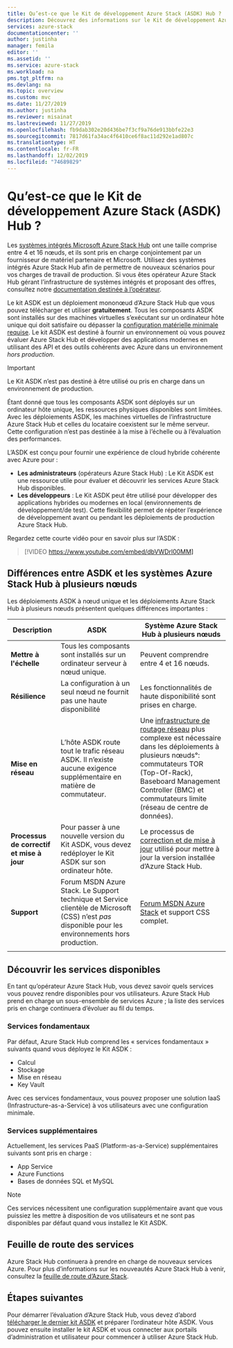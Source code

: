 ```yaml
---
title: Qu’est-ce que le Kit de développement Azure Stack (ASDK) Hub ? | Microsoft Docs
description: Découvrez des informations sur le Kit de développement Azure Stack Hub et son utilisation pour évaluer Azure Stack Hub.
services: azure-stack
documentationcenter: ''
author: justinha
manager: femila
editor: ''
ms.assetid: ''
ms.service: azure-stack
ms.workload: na
pms.tgt_pltfrm: na
ms.devlang: na
ms.topic: overview
ms.custom: mvc
ms.date: 11/27/2019
ms.author: justinha
ms.reviewer: misainat
ms.lastreviewed: 11/27/2019
ms.openlocfilehash: fb9dab302e20d436be7f3cf9a76de913bbfe22e3
ms.sourcegitcommit: 7817d61fa34ac4f6410ce6f8ac11d292e1ad807c
ms.translationtype: HT
ms.contentlocale: fr-FR
ms.lasthandoff: 12/02/2019
ms.locfileid: "74689829"
---
```

# <a name="what-is-the-azure-stack-hub-development-kit-asdk"></a>Qu’est-ce que le Kit de développement Azure Stack (ASDK) Hub ?
Les [systèmes intégrés Microsoft Azure Stack Hub](../operator/azure-stack-overview.md) ont une taille comprise entre 4 et 16 nœuds, et ils sont pris en charge conjointement par un fournisseur de matériel partenaire et Microsoft. Utilisez des systèmes intégrés Azure Stack Hub afin de permettre de nouveaux scénarios pour vos charges de travail de production. Si vous êtes opérateur Azure Stack Hub gérant l’infrastructure de systèmes intégrés et proposant des offres, consultez notre [documentation destinée à l’opérateur](/azure-stack/operator).

Le kit ASDK est un déploiement mononœud d’Azure Stack Hub que vous pouvez télécharger et utiliser **gratuitement**. Tous les composants ASDK sont installés sur des machines virtuelles s’exécutant sur un ordinateur hôte unique qui doit satisfaire ou dépasser la [configuration matérielle minimale requise](asdk-deploy-considerations.md#hardware). Le kit ASDK est destiné à fournir un environnement où vous pouvez évaluer Azure Stack Hub et développer des applications modernes en utilisant des API et des outils cohérents avec Azure dans un environnement *hors production*. 

> [!IMPORTANT]
> Le Kit ASDK n’est pas destiné à être utilisé ou pris en charge dans un environnement de production.

Étant donné que tous les composants ASDK sont déployés sur un ordinateur hôte unique, les ressources physiques disponibles sont limitées. Avec les déploiements ASDK, les machines virtuelles de l’infrastructure Azure Stack Hub et celles du locataire coexistent sur le même serveur. Cette configuration n’est pas destinée à la mise à l’échelle ou à l’évaluation des performances.

L’ASDK est conçu pour fournir une expérience de cloud hybride cohérente avec Azure pour :
- **Les administrateurs** (opérateurs Azure Stack Hub) : Le Kit ASDK est une ressource utile pour évaluer et découvrir les services Azure Stack Hub disponibles.
- **Les développeurs** : Le Kit ASDK peut être utilisé pour développer des applications hybrides ou modernes en local (environnements de développement/de test). Cette flexibilité permet de répéter l’expérience de développement avant ou pendant les déploiements de production Azure Stack Hub.

Regardez cette courte vidéo pour en savoir plus sur l’ASDK :

> [!VIDEO https://www.youtube.com/embed/dbVWDrl00MM]


## <a name="asdk-and-multi-node-azure-stack-hub-differences"></a>Différences entre ASDK et les systèmes Azure Stack Hub à plusieurs nœuds
Les déploiements ASDK à nœud unique et les déploiements Azure Stack Hub à plusieurs nœuds présentent quelques différences importantes :

|Description|ASDK|Système Azure Stack Hub à plusieurs nœuds|
|-----|-----|-----|
|**Mettre à l'échelle**|Tous les composants sont installés sur un ordinateur serveur à nœud unique.|Peuvent comprendre entre 4 et 16 nœuds.|
|**Résilience**|La configuration à un seul nœud ne fournit pas une haute disponibilité|Les fonctionnalités de haute disponibilité sont prises en charge.|
|**Mise en réseau**|L’hôte ASDK route tout le trafic réseau ASDK. Il n’existe aucune exigence supplémentaire en matière de commutateur.|Une [infrastructure de routage réseau](../operator/azure-stack-network.md#network-infrastructure) plus complexe est nécessaire dans les déploiements à plusieurs nœuds°: commutateurs TOR (Top-Of-Rack), Baseboard Management Controller (BMC) et commutateurs limite (réseau de centre de données).|
|**Processus de correctif et mise à jour**|Pour passer à une nouvelle version du Kit ASDK, vous devez redéployer le Kit ASDK sur son ordinateur hôte.|Le processus de [correction et de mise à jour](../operator/azure-stack-updates.md) utilisé pour mettre à jour la version installée d’Azure Stack Hub.|
|**Support**|Forum MSDN Azure Stack. Le Support technique et Service clientèle de Microsoft (CSS) n’est *pas* disponible pour les environnements hors production.|[Forum MSDN Azure Stack](https://social.msdn.microsoft.com/Forums/en-US/home?forum=AzureStack) et support CSS complet.|
| | |

## <a name="learn-about-available-services"></a>Découvrir les services disponibles
En tant qu’opérateur Azure Stack Hub, vous devez savoir quels services vous pouvez rendre disponibles pour vos utilisateurs. Azure Stack Hub prend en charge un sous-ensemble de services Azure ; la liste des services pris en charge continuera d’évoluer au fil du temps.

### <a name="foundational-services"></a>Services fondamentaux
Par défaut, Azure Stack Hub comprend les « services fondamentaux » suivants quand vous déployez le Kit ASDK :
- Calcul
- Stockage
- Mise en réseau
- Key Vault

Avec ces services fondamentaux, vous pouvez proposer une solution IaaS (Infrastructure-as-a-Service) à vos utilisateurs avec une configuration minimale.

### <a name="additional-services"></a>Services supplémentaires
Actuellement, les services PaaS (Platform-as-a-Service) supplémentaires suivants sont pris en charge :
- App Service
- Azure Functions
- Bases de données SQL et MySQL

> [!NOTE]
> Ces services nécessitent une configuration supplémentaire avant que vous puissiez les mettre à disposition de vos utilisateurs et ne sont pas disponibles par défaut quand vous installez le Kit ASDK.

## <a name="service-roadmap"></a>Feuille de route des services
Azure Stack Hub continuera à prendre en charge de nouveaux services Azure. Pour plus d’informations sur les nouveautés Azure Stack Hub à venir, consultez la [feuille de route d’Azure Stack](https://azure.microsoft.com/roadmap/?tag=azure-stack). 


## <a name="next-steps"></a>Étapes suivantes
Pour démarrer l’évaluation d’Azure Stack Hub, vous devez d’abord [télécharger le dernier kit ASDK](asdk-download.md) et préparer l’ordinateur hôte ASDK. Vous pouvez ensuite installer le kit ASDK et vous connecter aux portails d’administration et utilisateur pour commencer à utiliser Azure Stack Hub.